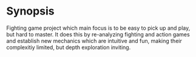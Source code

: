 # Synopsis
Fighting game project which main focus is to be easy to pick up and play, but hard to master.
It does this by re-analyzing fighting and action games and establish new mechanics which are intuitive and fun,
making their complexitiy limited, but depth exploration inviting.
